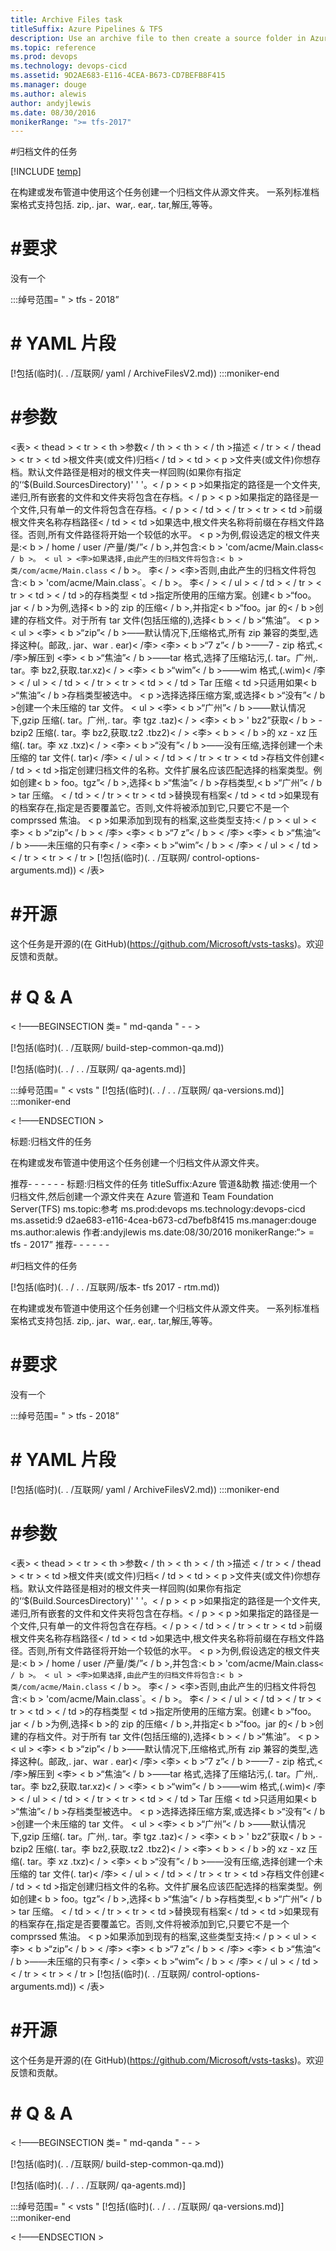 ```yaml
---
title: Archive Files task
titleSuffix: Azure Pipelines & TFS
description: Use an archive file to then create a source folder in Azure Pipelines and Team Foundation Server (TFS)
ms.topic: reference
ms.prod: devops
ms.technology: devops-cicd
ms.assetid: 9D2AE683-E116-4CEA-B673-CD7BEFB8F415
ms.manager: douge
ms.author: alewis
author: andyjlewis
ms.date: 08/30/2016
monikerRange: ">= tfs-2017"
---
```


#归档文件的任务

[!INCLUDE [temp](../../_shared/version-tfs-2017-rtm.md)]

在构建或发布管道中使用这个任务创建一个归档文件从源文件夹。
一系列标准档案格式支持包括. zip,. jar、war,. ear,. tar,解压,等等。

# #要求

没有一个

:::绰号范围= " > tfs - 2018”

# # YAML 片段

[!包括(临时)(. . /互联网/ yaml / ArchiveFilesV2.md))
:::moniker-end

# #参数

<表>
< thead >
< tr >
< th >参数< / th >
< th > < / th >描述
< / tr >
< / thead >
< tr >
< td >根文件夹(或文件)归档< / td >
< td >
< p >文件夹(或文件)你想存档。默认文件路径是相对的根文件夹一样回购(如果你有指定的‘‘$(Build.SourcesDirectory)' ' '。< / p >
< p >如果指定的路径是一个文件夹,递归,所有嵌套的文件和文件夹将包含在存档。< / p >
< p >如果指定的路径是一个文件,只有单一的文件将包含在存档。< / p >
< / td >
< / tr >
< tr >
< td >前缀根文件夹名称存档路径< / td >
< td >如果选中,根文件夹名称将前缀在存档文件路径。否则,所有文件路径将开始一个较低的水平。
< p >为例,假设选定的根文件夹是:< b > / home / user /产量/类/”< / b >,并包含:< b > 'com/acme/Main.class`< / b >。 < ul > <李>如果选择,由此产生的归档文件将包含:< b >类/com/acme/Main.class` < / b >。
李< / >
<李>否则,由此产生的归档文件将包含:< b > 'com/acme/Main.class`。< / b >。
李< / >
< / ul >
< / td >
< / tr >
< tr >
< td > < / td >的存档类型
< td >指定所使用的压缩方案。创建< b >“foo。jar < / b >为例,选择< b >的 zip 的压缩< / b >,并指定< b >“foo。jar 的< / b >创建的存档文件。对于所有 tar 文件(包括压缩的),选择< b > < / b >“焦油”。
< p >
< ul >
<李> < b >“zip”< / b >——默认情况下,压缩格式,所有 zip 兼容的类型,选择这种(。邮政,. jar、war . ear)< /李>
<李> < b >“7 z”< / b >——7 - zip 格式,< /李>解压到
<李> < b >“焦油”< / b >——tar 格式,选择了压缩玷污,(. tar。广州,. tar。李 bz2,获取.tar.xz)< / >
<李> < b >“wim”< / b >——wim 格式,(.wim)< /李>
< / ul >
< / td >
< / tr >
< tr >
< td > < / td > Tar 压缩
< td >只适用如果< b >“焦油”< / b >存档类型被选中。
< p >选择选择压缩方案,或选择< b >“没有”< / b >创建一个未压缩的 tar 文件。
< ul >
<李> < b >“广州”< / b >——默认情况下,gzip 压缩(. tar。广州,. tar。李 tgz .taz)< / >
<李> < b > ' bz2”获取< / b > - bzip2 压缩(. tar。李 bz2,获取.tz2 .tbz2)< / >
<李> < b > < / b >的 xz - xz 压缩(. tar。李 xz .txz)< / >
<李> < b >“没有”< / b >——没有压缩,选择创建一个未压缩的 tar 文件(. tar)< /李>
< / ul >
< / td >
< / tr >
< tr >
< td >存档文件创建< / td >
< td >指定创建归档文件的名称。文件扩展名应该匹配选择的档案类型。例如创建< b > foo。tgz”< / b >,选择< b >“焦油”< / b >存档类型,< b >“广州”< / b > tar 压缩。
< / td >
< / tr >
< tr >
< td >替换现有档案< / td >
< td >如果现有的档案存在,指定是否要覆盖它。否则,文件将被添加到它,只要它不是一个 comprssed 焦油。
< p >如果添加到现有的档案,这些类型支持:< / p >
< ul >
<李> < b >“zip”< / b > < /李>
<李> < b >“7 z”< / b > < /李>
<李> < b >“焦油”< / b >——未压缩的只有李< / >
<李> < b >“wim”< / b > < /李>
< / ul >
< / td >
< / tr >
< tr >
< / tr >
[!包括(临时)(. . /互联网/ control-options-arguments.md))
< /表>

# #开源

这个任务是开源的(在 GitHub)(https://github.com/Microsoft/vsts-tasks)。欢迎反馈和贡献。

# # Q & A

< !——BEGINSECTION 类= " md-qanda " - - >

[!包括(临时)(. . /互联网/ build-step-common-qa.md))

[!包括(临时)(. . / . . /互联网/ qa-agents.md)]

:::绰号范围= " < vsts "
[!包括(临时)(. . / . . /互联网/ qa-versions.md)]
:::moniker-end

< !——ENDSECTION >

标题:归档文件的任务

在构建或发布管道中使用这个任务创建一个归档文件从源文件夹。

推荐- - - - - -
标题:归档文件的任务
titleSuffix:Azure 管道&助教
描述:使用一个归档文件,然后创建一个源文件夹在 Azure 管道和 Team Foundation Server(TFS)
ms.topic:参考
ms.prod:devops
ms.technology:devops-cicd
ms.assetid:9 d2ae683-e116-4cea-b673-cd7befb8f415
ms.manager:douge
ms.author:alewis
作者:andyjlewis
ms.date:08/30/2016
monikerRange:“> = tfs - 2017”
推荐- - - - - -

#归档文件的任务

[!包括(临时)(. . / . . /互联网/版本- tfs 2017 - rtm.md))

在构建或发布管道中使用这个任务创建一个归档文件从源文件夹。
一系列标准档案格式支持包括. zip,. jar、war,. ear,. tar,解压,等等。

# #要求

没有一个

:::绰号范围= " > tfs - 2018”

# # YAML 片段

[!包括(临时)(. . /互联网/ yaml / ArchiveFilesV2.md))
:::moniker-end

# #参数

<表>
< thead >
< tr >
< th >参数< / th >
< th > < / th >描述
< / tr >
< / thead >
< tr >
< td >根文件夹(或文件)归档< / td >
< td >
< p >文件夹(或文件)你想存档。默认文件路径是相对的根文件夹一样回购(如果你有指定的‘‘$(Build.SourcesDirectory)' ' '。< / p >
< p >如果指定的路径是一个文件夹,递归,所有嵌套的文件和文件夹将包含在存档。< / p >
< p >如果指定的路径是一个文件,只有单一的文件将包含在存档。< / p >
< / td >
< / tr >
< tr >
< td >前缀根文件夹名称存档路径< / td >
< td >如果选中,根文件夹名称将前缀在存档文件路径。否则,所有文件路径将开始一个较低的水平。
< p >为例,假设选定的根文件夹是:< b > / home / user /产量/类/”< / b >,并包含:< b > 'com/acme/Main.class`< / b >。 < ul > <李>如果选择,由此产生的归档文件将包含:< b >类/com/acme/Main.class` < / b >。
李< / >
<李>否则,由此产生的归档文件将包含:< b > 'com/acme/Main.class`。< / b >。
李< / >
< / ul >
< / td >
< / tr >
< tr >
< td > < / td >的存档类型
< td >指定所使用的压缩方案。创建< b >“foo。jar < / b >为例,选择< b >的 zip 的压缩< / b >,并指定< b >“foo。jar 的< / b >创建的存档文件。对于所有 tar 文件(包括压缩的),选择< b > < / b >“焦油”。
< p >
< ul >
<李> < b >“zip”< / b >——默认情况下,压缩格式,所有 zip 兼容的类型,选择这种(。邮政,. jar、war . ear)< /李>
<李> < b >“7 z”< / b >——7 - zip 格式,< /李>解压到
<李> < b >“焦油”< / b >——tar 格式,选择了压缩玷污,(. tar。广州,. tar。李 bz2,获取.tar.xz)< / >
<李> < b >“wim”< / b >——wim 格式,(.wim)< /李>
< / ul >
< / td >
< / tr >
< tr >
< td > < / td > Tar 压缩
< td >只适用如果< b >“焦油”< / b >存档类型被选中。
< p >选择选择压缩方案,或选择< b >“没有”< / b >创建一个未压缩的 tar 文件。
< ul >
<李> < b >“广州”< / b >——默认情况下,gzip 压缩(. tar。广州,. tar。李 tgz .taz)< / >
<李> < b > ' bz2”获取< / b > - bzip2 压缩(. tar。李 bz2,获取.tz2 .tbz2)< / >
<李> < b > < / b >的 xz - xz 压缩(. tar。李 xz .txz)< / >
<李> < b >“没有”< / b >——没有压缩,选择创建一个未压缩的 tar 文件(. tar)< /李>
< / ul >
< / td >
< / tr >
< tr >
< td >存档文件创建< / td >
< td >指定创建归档文件的名称。文件扩展名应该匹配选择的档案类型。例如创建< b > foo。tgz”< / b >,选择< b >“焦油”< / b >存档类型,< b >“广州”< / b > tar 压缩。
< / td >
< / tr >
< tr >
< td >替换现有档案< / td >
< td >如果现有的档案存在,指定是否要覆盖它。否则,文件将被添加到它,只要它不是一个 comprssed 焦油。
< p >如果添加到现有的档案,这些类型支持:< / p >
< ul >
<李> < b >“zip”< / b > < /李>
<李> < b >“7 z”< / b > < /李>
<李> < b >“焦油”< / b >——未压缩的只有李< / >
<李> < b >“wim”< / b > < /李>
< / ul >
< / td >
< / tr >
< tr >
< / tr >
[!包括(临时)(. . /互联网/ control-options-arguments.md))
< /表>

# #开源

这个任务是开源的(在 GitHub)(https://github.com/Microsoft/vsts-tasks)。欢迎反馈和贡献。

# # Q & A

< !——BEGINSECTION 类= " md-qanda " - - >

[!包括(临时)(. . /互联网/ build-step-common-qa.md))

[!包括(临时)(. . / . . /互联网/ qa-agents.md)]

:::绰号范围= " < vsts "
[!包括(临时)(. . / . . /互联网/ qa-versions.md)]
:::moniker-end

< !——ENDSECTION >
